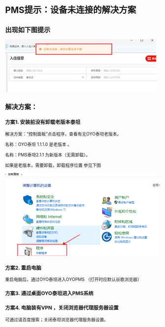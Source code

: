 # PMS提示：设备未连接的解决方案

## 出现如下图提示

![](../../../../.gitbook/assets/image%20%28493%29.png)

## 解决方案：

### 方案1. 安装前没有卸载老版本泰坦      

解决方案：“控制面板”点击程序，查看有无OYO泰坦老版本。

名称：OYO泰坦 1.1.1.0 是老版本  。

名称：PMS泰坦2.1.1   为新版本（无需卸载）。

如果是老版本，需要卸载，卸载程序位置 参见下图

![](../../../../.gitbook/assets/image%20%2852%29.png)

### 方案2. 重启电脑 

重启电脑后，通过OYO泰坦进入OYOPMS （打开时应默认谷歌浏览器）

### 方案3. 通过桌面OYO泰坦进入PMS系统 

### 方案4. 电脑装有VPN ，关闭浏览器代理服务器设置

 可通过请百度搜索；关闭泰坦浏览器代理服务器设置。



